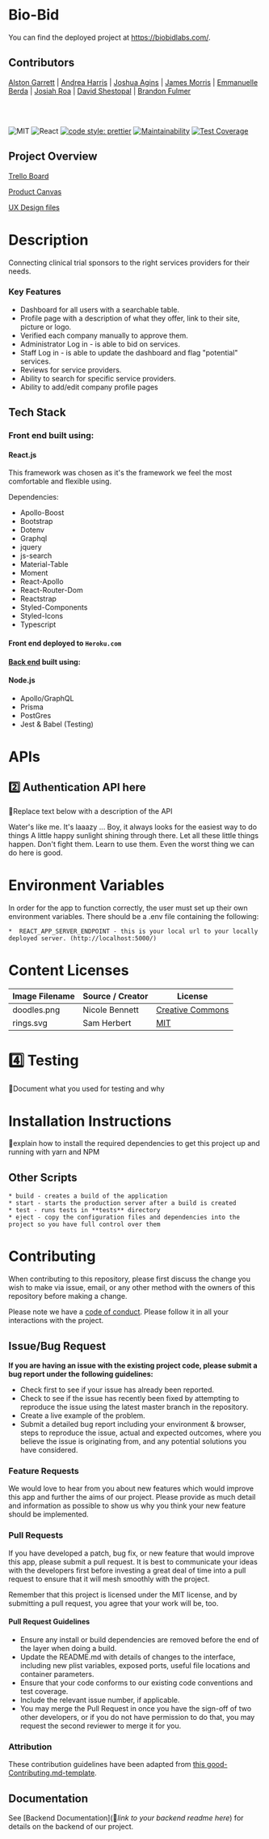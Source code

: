 # Bio-Bid

You can find the deployed project at https://biobidlabs.com/.

## Contributors
[Alston Garrett](https://github.com/Neytoro) 
| [Andrea Harris](https://github.com/aharris1012) 
| [Joshua Agins](https://github.com/jagins) 
| [James Morris](https://github.com/)
| [Emmanuelle Berda](https://github.com/)
| [Josiah Roa](https://github.com/josiahroa18)
| [David Shestopal](https://github.com/DavidShestopal)
| [Brandon Fulmer](https://github.com/nobro777)

<br>
<br>

![MIT](https://img.shields.io/packagist/l/doctrine/orm.svg)
![React](https://img.shields.io/badge/react-v16.7.0--alpha.2-blue.svg)
[![code style: prettier](https://img.shields.io/badge/code_style-prettier-ff69b4.svg?style=flat-square)](https://github.com/prettier/prettier)
[![Maintainability](https://api.codeclimate.com/v1/badges/5172c7cb7e3b192f2a43/maintainability)](https://codeclimate.com/github/Lambda-School-Labs/bio-bid-fe/maintainability)
[![Test Coverage](https://api.codeclimate.com/v1/badges/5172c7cb7e3b192f2a43/test_coverage)](https://codeclimate.com/github/Lambda-School-Labs/bio-bid-fe/test_coverage)


## Project Overview

[Trello Board](https://trello.com/b/lO90hEuU/labs-22-bio-bid)

[Product Canvas](https://www.notion.so/Bio-Bid-Dashboard-a9a7a54106e34ec9adc20ee33268c0b7)

[UX Design files](https://www.figma.com/file/o45cmaotaVWtBtlRblcMei/Bio-Bid%2C-Emmanuelle-%26-James?node-id=409%3A5265)

# Description

Connecting clinical trial sponsors to the right services providers for their needs.

### Key Features

- Dashboard for all users with a searchable table.
- Profile page with a description of what they offer, link to their site, picture or logo.
- Verified each company manually to approve them.
- Administrator Log in - is able to bid on services.
- Staff Log in - is able to update the dashboard and flag "potential" services.
- Reviews for service providers.
- Ability to search for specific service providers.
- Ability to add/edit company profile pages

## Tech Stack

### Front end built using:

#### React.js

This framework was chosen as it's the framework we feel the most comfortable and flexible using.

Dependencies:
  - Apollo-Boost
  - Bootstrap
  - Dotenv
  - Graphql
  - jquery
  - js-search
  - Material-Table
  - Moment
  - React-Apollo
  - React-Router-Dom
  - Reactstrap
  - Styled-Components
  - Styled-Icons
  - Typescript

#### Front end deployed to `Heroku.com`

#### [Back end](https://github.com/Lambda-School-Labs/bio-bid-fe/) built using:

#### Node.js

- Apollo/GraphQL
- Prisma
- PostGres
- Jest & Babel (Testing)

# APIs

## 2️⃣ Authentication API here

🚫Replace text below with a description of the API

Water's like me. It's laaazy ... Boy, it always looks for the easiest way to do things A little happy sunlight shining through there. Let all these little things happen. Don't fight them. Learn to use them. Even the worst thing we can do here is good.

# Environment Variables

In order for the app to function correctly, the user must set up their own environment variables. There should be a .env file containing the following:

    *  REACT_APP_SERVER_ENDPOINT - this is your local url to your locally deployed server. (http://localhost:5000/)

# Content Licenses

| Image Filename | Source / Creator | License                                                                      |
| -------------- | ---------------- | ---------------------------------------------------------------------------- |
| doodles.png    | Nicole Bennett   | [Creative Commons](https://www.toptal.com/designers/subtlepatterns/doodles/) |
| rings.svg      | Sam Herbert      | [MIT](https://github.com/SamHerbert/SVG-Loaders)                             |

# 4️⃣ Testing

🚫Document what you used for testing and why

# Installation Instructions

🚫explain how to install the required dependencies to get this project up and running with yarn and NPM

## Other Scripts

    * build - creates a build of the application
    * start - starts the production server after a build is created
    * test - runs tests in **tests** directory 
    * eject - copy the configuration files and dependencies into the project so you have full control over them

# Contributing

When contributing to this repository, please first discuss the change you wish to make via issue, email, or any other method with the owners of this repository before making a change.

Please note we have a [code of conduct](./CODE_OF_CONDUCT.md). Please follow it in all your interactions with the project.

## Issue/Bug Request

**If you are having an issue with the existing project code, please submit a bug report under the following guidelines:**

- Check first to see if your issue has already been reported.
- Check to see if the issue has recently been fixed by attempting to reproduce the issue using the latest master branch in the repository.
- Create a live example of the problem.
- Submit a detailed bug report including your environment & browser, steps to reproduce the issue, actual and expected outcomes, where you believe the issue is originating from, and any potential solutions you have considered.

### Feature Requests

We would love to hear from you about new features which would improve this app and further the aims of our project. Please provide as much detail and information as possible to show us why you think your new feature should be implemented.

### Pull Requests

If you have developed a patch, bug fix, or new feature that would improve this app, please submit a pull request. It is best to communicate your ideas with the developers first before investing a great deal of time into a pull request to ensure that it will mesh smoothly with the project.

Remember that this project is licensed under the MIT license, and by submitting a pull request, you agree that your work will be, too.

#### Pull Request Guidelines

- Ensure any install or build dependencies are removed before the end of the layer when doing a build.
- Update the README.md with details of changes to the interface, including new plist variables, exposed ports, useful file locations and container parameters.
- Ensure that your code conforms to our existing code conventions and test coverage.
- Include the relevant issue number, if applicable.
- You may merge the Pull Request in once you have the sign-off of two other developers, or if you do not have permission to do that, you may request the second reviewer to merge it for you.

### Attribution

These contribution guidelines have been adapted from [this good-Contributing.md-template](https://gist.github.com/PurpleBooth/b24679402957c63ec426).

## Documentation

See [Backend Documentation](🚫*link to your backend readme here*) for details on the backend of our project.
